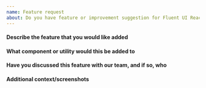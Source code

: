 ```yaml
---
name: Feature request
about: Do you have feature or improvement suggestion for Fluent UI React?
---
```


#### Describe the feature that you would like added

<!-- fill this out -->

#### What component or utility would this be added to

<!-- fill this out -->

#### Have you discussed this feature with our team, and if so, who

<!-- fill this out -->

#### Additional context/screenshots

<!-- fill this out -->
